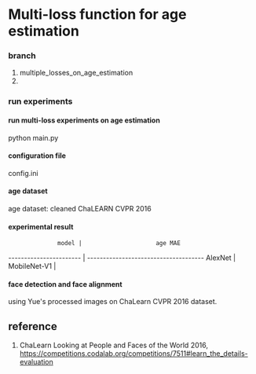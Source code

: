 # Multi-loss function for age estimation

### branch

1. multiple_losses_on_age_estimation  
2.   

<!-- ## example

![Example](./master/example/example_03.png) -->


### run experiments

#### run multi-loss experiments on age estimation 

python main.py  

####  configuration file

config.ini  

#### age dataset

age dataset: cleaned ChaLEARN CVPR 2016  

#### experimental result

                  model |                     age MAE 
----------------------- | -------------------------------------
AlexNet                 |                                      
MobileNet-V1            |                                      
                  


#### face detection and face alignment

using Yue's processed images on ChaLearn CVPR 2016 dataset.




## reference

1. ChaLearn Looking at People and Faces of the World 2016, https://competitions.codalab.org/competitions/7511#learn_the_details-evaluation 